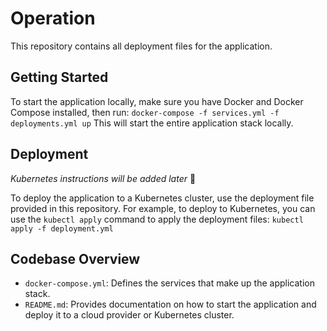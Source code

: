 # Operation
This repository contains all deployment files for the application.

## Getting Started
To start the application locally, make sure you have Docker and Docker Compose installed, then run:
`docker-compose -f services.yml -f deployments.yml up`
This will start the entire application stack locally.

## Deployment
*Kubernetes instructions will be added later* 🚧

To deploy the application to a Kubernetes cluster, use the deployment file provided in this repository. 
For example, to deploy to Kubernetes, you can use the `kubectl apply` command to apply the deployment files:
`kubectl apply -f deployment.yml`

## Codebase Overview
- `docker-compose.yml`: Defines the services that make up the application stack.
- `README.md`: Provides documentation on how to start the application and deploy it to a cloud provider or Kubernetes cluster.
